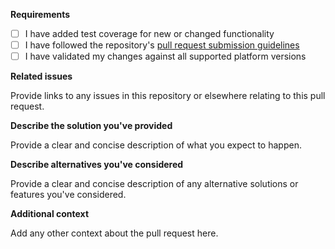 **Requirements**

- [ ] I have added test coverage for new or changed functionality
- [ ] I have followed the repository's [pull request submission guidelines](../blob/master/CONTRIBUTING.md#submitting-pull-requests)
- [ ] I have validated my changes against all supported platform versions

**Related issues**

Provide links to any issues in this repository or elsewhere relating to this pull request.

**Describe the solution you've provided**

Provide a clear and concise description of what you expect to happen.

**Describe alternatives you've considered**

Provide a clear and concise description of any alternative solutions or features you've considered.

**Additional context**

Add any other context about the pull request here.
